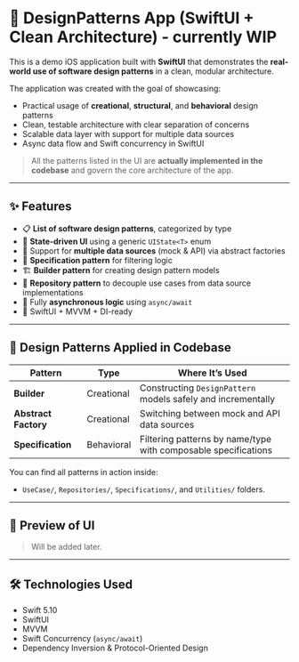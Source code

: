 # 🧠 DesignPatterns App (SwiftUI + Clean Architecture) - currently WIP

This is a demo iOS application built with **SwiftUI** that demonstrates the **real-world use of software design patterns** in a clean, modular architecture.

The application was created with the goal of showcasing:
- Practical usage of **creational**, **structural**, and **behavioral** design patterns
- Clean, testable architecture with clear separation of concerns
- Scalable data layer with support for multiple data sources
- Async data flow and Swift concurrency in SwiftUI

> All the patterns listed in the UI are **actually implemented in the codebase** and govern the core architecture of the app.

---

## ✨ Features

- 📋 **List of software design patterns**, categorized by type
- 🚦 **State-driven UI** using a generic `UIState<T>` enum
- 📡 Support for **multiple data sources** (mock & API) via abstract factories
- 🧪 **Specification pattern** for filtering logic
- 🏗️ **Builder pattern** for creating design pattern models
- 🧰 **Repository pattern** to decouple use cases from data source implementations
- 🚀 Fully **asynchronous logic** using `async/await`
- 🎯 SwiftUI + MVVM + DI-ready

---

## 🧩 Design Patterns Applied in Codebase

| Pattern              | Type         | Where It’s Used                                                  |
|----------------------|--------------|------------------------------------------------------------------|
| **Builder**          | Creational   | Constructing `DesignPattern` models safely and incrementally     |
| **Abstract Factory** | Creational   | Switching between mock and API data sources                      |
| **Specification**    | Behavioral   | Filtering patterns by name/type with composable specifications   |

You can find all patterns in action inside:
- `UseCase/`, `Repositories/`, `Specifications/`, and `Utilities/` folders.

---

## 🧪 Preview of UI

> Will be added later.

---

## 🛠 Technologies Used

- Swift 5.10
- SwiftUI
- MVVM
- Swift Concurrency (`async/await`)
- Dependency Inversion & Protocol-Oriented Design

